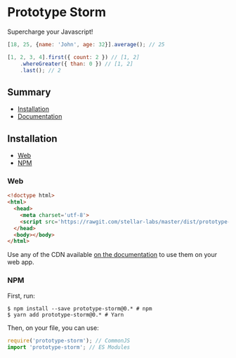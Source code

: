 # Prototype Storm

Supercharge your Javascript!

```javascript
[18, 25, {name: 'John', age: 32}].average(); // 25
```

```javascript
[1, 2, 3, 4].first({ count: 2 }) // [1, 2]
    .whereGreater({ than: 0 }) // [1, 2]
    .last(); // 2
```

## Summary

- [Installation](#installation)
- [Documentation](https://stellar-labs.github.io/prototype-storm)

## Installation

- [Web](#web)
- [NPM](#npm)

### Web
```html
<!doctype html>
<html>
  <head>
    <meta charset='utf-8'>
    <script src='https://rawgit.com/stellar-labs/master/dist/prototype-storm.min.js' defer></script>
  </head>
  <body></body>
</html>
```

Use any of the CDN available [on the documentation](https://stellar-labs.github.io/prototype-storm) to use them on your web app.

### NPM

First, run:

```shell
$ npm install --save prototype-storm@0.* # npm
$ yarn add prototype-storm@0.* # Yarn
```

Then, on your file, you can use:

```javascript
require('prototype-storm'); // CommonJS
import 'prototype-storm'; // ES Modules
```
